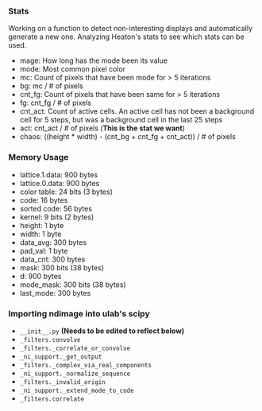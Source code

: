 ### Stats

Working on a function to detect non-interesting displays and automatically generate a new one. Analyzing Heaton's stats to see which stats can be used.

- mage: How long has the mode been its value
- mode: Most common pixel color
- mc: Count of pixels that have been mode for > 5 iterations
- bg: mc / # of pixels
- cnt_fg: Count of pixels that have been same for > 5 iterations
- fg: cnt_fg / # of pixels
- cnt_act: Count of active cells. An active cell has not been a background cell for 5 steps, but was a background cell in the last 25 steps
- act: cnt_act / # of pixels (**This is the stat we want**)
- chaos: ((height \* width) - (cnt_bg + cnt_fg + cnt_act)) / # of pixels

### Memory Usage

- lattice.1.data: 900 bytes
- lattice.0.data: 900 bytes
- color table: 24 bits (3 bytes)
- code: 16 bytes
- sorted code: 56 bytes
- kernel: 9 bits (2 bytes)
- height: 1 byte
- width: 1 byte
- data_avg: 300 bytes
- pad_val: 1 byte
- data_cnt: 300 bytes
- mask: 300 bits (38 bytes)
- d: 900 bytes
- mode_mask: 300 bits (38 bytes)
- last_mode: 300 bytes

### Importing ndimage into ulab's scipy

- `__init__.py` **(Needs to be edited to reflect below)**
- `_filters.convolve`
- `_filters._correlate_or_convolve`
- `_ni_support._get_output`
- `_filters._complex_via_real_components`
- `_ni_support._normalize_sequence`
- `_filters._invalid_origin`
- `_ni_support._extend_mode_to_code`
- `_filters.correlate`
